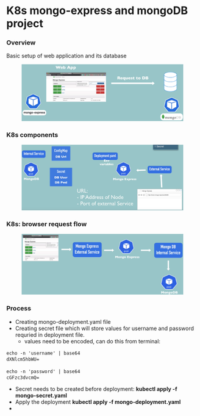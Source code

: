 # K8s mongo-express and mongoDB project

### Overview

Basic setup of web application and its database

<figure><img src=".gitbook/assets/image (1).png" alt=""><figcaption></figcaption></figure>

### K8s components

<figure><img src=".gitbook/assets/image (3).png" alt=""><figcaption></figcaption></figure>

### K8s: browser request flow

<figure><img src=".gitbook/assets/image (4).png" alt=""><figcaption></figcaption></figure>

### Process

* Creating mongo-deployment.yaml file
* Creating secret file which will store values  for username and password requried in deployment file.&#x20;
  * values need to be encoded, can do this from terminal:

```
echo -n 'username' | base64
dXNlcm5hbWU=

echo -n 'password' | base64
cGFzc3dvcmQ=
```

* Secret needs to be created before deployment: **kubectl apply -f mongo-secret.yaml**
* Apply the deployment **kubectl apply -f mongo-deployment.yaml**
*
